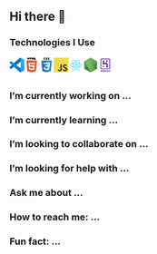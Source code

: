 ## Hi there 👋

### Technologies I Use

<img align="left" alt="Visual Studio Code" width="26px" src="https://raw.githubusercontent.com/github/explore/main/topics/vscode/vscode.png" />
<img align="left" alt="HTML5" width="26px" src="https://raw.githubusercontent.com/github/explore/main/topics/html/html.png" />
<img align="left" alt="CSS3" width="26px" src="https://raw.githubusercontent.com/github/explore/main/topics/css/css.png" />
<img align="left" alt="JavaScript" width="26px" src="https://raw.githubusercontent.com/github/explore/main/topics/javascript/javascript.png" />
<img align="left" alt="React" width="26px" src="https://raw.githubusercontent.com/github/explore/main/topics/react/react.png" />
<img align="left" alt="Node.js" width="26px" src="https://raw.githubusercontent.com/github/explore/main/topics/nodejs/nodejs.png" />
<img align="left" alt="Heroku" width="26px" src="https://raw.githubusercontent.com/github/explore/main/topics/heroku/heroku.png" />

<br />
<br />

### I’m currently working on ...

### I’m currently learning ...

### I’m looking to collaborate on ...

### I’m looking for help with ...

### Ask me about ...

### How to reach me: ...

### Fun fact: ...
